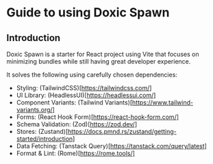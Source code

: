 # Guide to using Doxic Spawn

## Introduction

Doxic Spawn is a starter for React project using Vite that focuses on minimizing bundles while still having great developer experience.

It solves the following using carefully chosen dependencies:

- Styling: (TailwindCSS)[https://tailwindcss.com/]
- UI Library: (HeadlessUI)[https://headlessui.com/]
- Component Variants: (Tailwind Variants)[https://www.tailwind-variants.org/]
- Forms: (React Hook Form)[https://react-hook-form.com/]
- Schema Validation: (Zod)[https://zod.dev/]
- Stores: (Zustand)[https://docs.pmnd.rs/zustand/getting-started/introduction]
- Data Fetching: (Tanstack Query)[https://tanstack.com/query/latest]
- Format & Lint: (Rome)[https://rome.tools/]